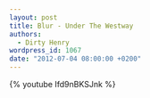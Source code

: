 ```yaml
---
layout: post
title: Blur - Under The Westway
authors:
  - Dirty Henry
wordpress_id: 1067
date: "2012-07-04 08:00:00 +0200"
---
```


{% youtube Ifd9nBKSJnk %}
